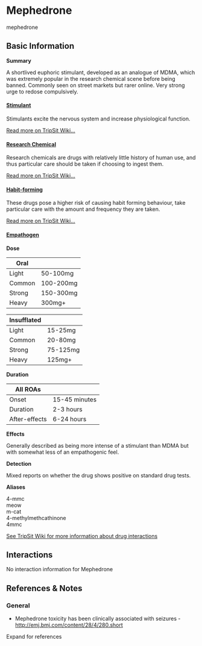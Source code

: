 # Mephedrone

mephedrone

## Basic Information

**Summary**

A shortlived euphoric stimulant, developed as an analogue of MDMA, which was extremely popular in the research chemical scene before being banned. Commonly seen on street markets but rarer online. Very strong urge to redose compulsively.

#### [Stimulant](/category/stimulant)

Stimulants excite the nervous system and increase physiological function.

[Read more on TripSit Wiki...](#{category.wiki})

#### [Research Chemical](/category/research-chemical)

Research chemicals are drugs with relatively little history of human use, and thus particular care should be taken if choosing to ingest them.

[Read more on TripSit Wiki...](#{category.wiki})

#### [Habit-forming](/category/habit-forming)

These drugs pose a higher risk of causing habit forming behaviour, take particular care with the amount and frequency they are taken.

[Read more on TripSit Wiki...](#{category.wiki})

#### [Empathogen](/category/empathogen)

**Dose**

| Oral   |           |
| ------ | --------- |
| Light  | 50-100mg  |
| Common | 100-200mg |
| Strong | 150-300mg |
| Heavy  | 300mg+    |

| Insufflated |          |
| ----------- | -------- |
| Light       | 15-25mg  |
| Common      | 20-80mg  |
| Strong      | 75-125mg |
| Heavy       | 125mg+   |

**Duration**

| All ROAs      |               |
| ------------- | ------------- |
| Onset         | 15-45 minutes |
| Duration      | 2-3 hours     |
| After-effects | 6-24 hours    |

**Effects**

Generally described as being more intense of a stimulant than MDMA but with somewhat less of an empathogenic feel.

**Detection**

Mixed reports on whether the drug shows positive on standard drug tests.

**Aliases**

4-mmc  
meow  
m-cat  
4-methylmethcathinone  
4mmc  

[See TripSit Wiki for more information about drug interactions](http://combo.tripsit.me/)

## Interactions

No interaction information for Mephedrone

## References & Notes

### General

* Mephedrone toxicity has been clinically associated with seizures - <http://emj.bmj.com/content/28/4/280.short>

Expand for references